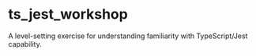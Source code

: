# ts_jest_workshop
A level-setting exercise for understanding familiarity with TypeScript/Jest capability.
